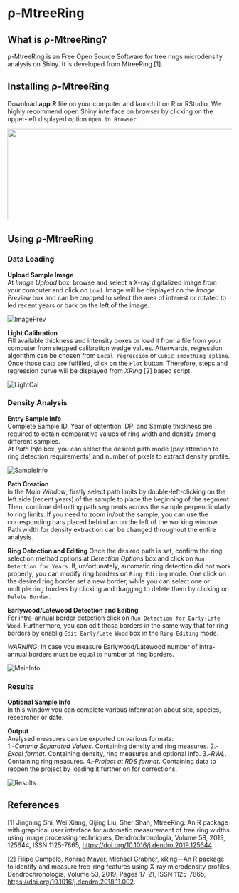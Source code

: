 # ρ-MtreeRing
## What is ρ-MtreeRing?
ρ-MtreeRing is an Free Open Source Software for tree rings microdensity analysis on Shiny. It is developed from MtreeRing [1].

## Installing ρ-MtreeRing
Download **app.R** file on your computer and launch it on R or RStudio. We highly recommend open Shiny interface on browser by clicking on the upper-left displayed option `Open in Browser`.

<p align="center">
  <img width="900" height="205" src="https://user-images.githubusercontent.com/74645623/99637329-fa468380-2a44-11eb-8695-56193a9c3a90.png">
</p>


## Using ρ-MtreeRing

### Data Loading  

**Upload Sample Image**  
At *Image Upload* box, browse and select a X-ray digitalized image from your computer and click on `Load`. Image will be displayed on the *Image Preview* box and can be cropped to select the area of interest or rotated to led recent years or bark on the left of the image.

![ImagePrev](https://user-images.githubusercontent.com/74645623/99530335-75eef480-29a1-11eb-964d-cd6ebb58b9bb.png)

**Light Calibration**  
Fill available thickness and intensity boxes or load it from a file from your computer from stepped calibration wedge values. Afterwards, regression algorithm can be chosen from `Local regression` or `Cubic smoothing spline`. Once those data are fulfilled, click on the `Plot` button. Therefore, steps and regression curve will be displayed from *XRing* [2] based script.  

![LightCal](https://user-images.githubusercontent.com/74645623/99530486-a59dfc80-29a1-11eb-8be6-20ea8d29a8a6.png)


### Density Analysis

**Entry Sample Info**  
Complete Sample ID, Year of obtention. DPI and Sample thickness are required to obtain comparative values of ring width and density among different samples.  
At *Path Info* box, you can select the desired path mode (pay attention to ring detection requirements) and number of pixels to extract density profile.

![SampleInfo](https://user-images.githubusercontent.com/74645623/99530605-d5e59b00-29a1-11eb-8b7f-19e7480c6438.png)


**Path Creation**  
In the *Main Window*, firstly select path limits by double-left-clicking on the left side (recent years) of the sample to place the beginning of the segment. Then, continue delimiting path segments across the sample perpendicularly to ring limits. If you need to zoom in/out the sample, you can use the corresponding bars placed behind an on the left of the working window.
Path width for density extraction can be changed throughout the entire analysis. 

**Ring Detection and Editing** 
Once the desired path is set, confirm the ring selection method options at *Detection Options* box and click on `Run Detection for Years`.
If, unfortunately, automatic ring detection did not work properly, you can modify ring borders on `Ring Editing` mode. One click on the desired ring border set a new border, while you can select one or multiple ring borders by clicking and dragging to delete them by clicking on `Delete Border`.

**Earlywood/Latewood Detection and Editing**  
For intra-annual border detection click on `Run Detection for Early-Late Wood`. Furthermore, you can edit those borders in the same way that for ring borders by enablig `Edit Early/Late Wood` box in the `Ring Editing` mode.

*WARNING*: In case you measure Earlywood/Latewood number of intra-annual borders must be equal to number of ring borders.

![MainInfo](https://user-images.githubusercontent.com/74645623/99530533-b9e1f980-29a1-11eb-9864-9c6589f7956d.png)

### Results

**Optional Sample Info**  
In this window you can complete various information about site, species, researcher or date.

**Output**  
Analysed measures can be exported on various formats:  
1.-*Comma Separated Values*. Containing density and ring measures.
2.-*Excel format*. Containing density, ring measures and optional info.
3.-*RWL*. Containing ring measures.
4.-*Project at RDS format*. Containing data to reopen the project by loading it further on for corrections. 

![Results](https://user-images.githubusercontent.com/74645623/99530723-f7df1d80-29a1-11eb-9e20-5035f0ad3c59.png)


## References

[1] Jingning Shi, Wei Xiang, Qijing Liu, Sher Shah,
MtreeRing: An R package with graphical user interface for automatic measurement of tree ring widths using image processing techniques,
Dendrochronologia,
Volume 58,
2019,
125644,
ISSN 1125-7865,
https://doi.org/10.1016/j.dendro.2019.125644.


[2] Filipe Campelo, Konrad Mayer, Michael Grabner,
xRing—An R package to identify and measure tree-ring features using X-ray microdensity profiles,
Dendrochronologia,
Volume 53,
2019,
Pages 17-21,
ISSN 1125-7865,
https://doi.org/10.1016/j.dendro.2018.11.002.


